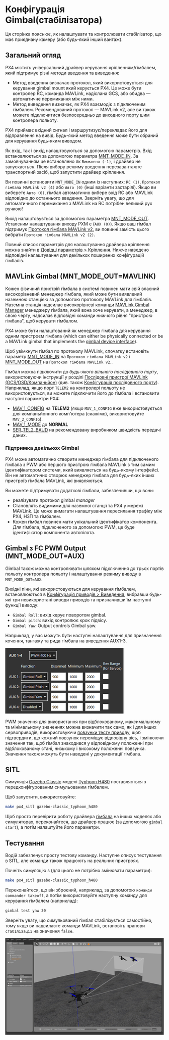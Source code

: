 # Конфігурація Gimbal(стабілізатора)

Ця сторінка пояснює, як налаштувати та контролювати стабілізатор, що має приєднану камеру (або будь-який інший вантаж).

## Загальний огляд

PX4 містить універсальний драйвер керування кріпленням/гімбалем, який підтримує різні методи введення та виведення:

- Метод введення визначає протокол, який використовується для керування gimbal mount який керується PX4.
  Це може бути контролер RC, команда MAVLink, надіслана GCS, або обидва — автоматичне перемикання між ними.
- Метод виведення визначає, як PX4 взаємодіє з підключеним гімбалем.
  Рекомендований протокол — MAVLink v2, але ви також можете підключитися безпосередньо до виходного порту шим контролера польоту.

PX4 приймає вхідний сигнал і маршрутизує/перекладає його для відправлення на вивід.
Будь-який метод введення може бути обраний для керування будь-яким виводом.

Як вхід, так і вихід налаштовуються за допомогою параметрів.
Вхід встановлюється за допомогою параметра [MNT_MODE_IN](../advanced_config/parameter_reference.md#MNT_MODE_IN).
За замовчуванням це встановлено як `Вимкнено (-1)`, і драйвер не запускається.
Після вибору режиму введення перезавантажте транспортний засіб, щоб запустити драйвер кріплення.

Ви повинні встановити `MNT_MODE_IN` одним із наступних: `RC (1)`, `Протокол гімбала MAVLink v2 (4)` або `Авто (0)` (інші варіанти застарілі).
Якщо ви виберете `Авто (0)`, гімбал автоматично вибере вхід RC або MAVLink відповідно до останнього введення.
Зверніть увагу, що для автоматичного перемикання з MAVLink на RC потрібен великий рух ручкою!

Вихід налаштовується за допомогою параметра [MNT_MODE_OUT](../advanced_config/parameter_reference.md#MNT_MODE_OUT).
Усталеним налаштування виходу PXM є (`AUX (0)`).
Якщо ваш гімбал підтримує [Протокол гімбала MAVLink v2](https://mavlink.io/en/services/gimbal_v2.html), ви повинні замість цього вибрати `Протокол гімбала MAVLink v2 (2)`.

Повний список параметрів для налаштування драйвера кріплення можна знайти в [Довідці параметрів > Кріплення](../advanced_config/parameter_reference.md#mount).
Нижче наведено відповідні налаштування для декількох поширених конфігурацій гімбалів.

## MAVLink Gimbal (MNT_MODE_OUT=MAVLINK)

Кожен фізичний пристрій гімбала в системі повинен мати свій власний високорівневий менеджер гімбала, який може бути виявлений наземною станцією за допомогою протоколу MAVLink для гімбалів.
Наземна станція надсилає високорівневі команди [MAVLink Gimbal Manager](https://mavlink.io/en/services/gimbal_v2.html#gimbal-manager-messages) менеджеру гімбала, який вона хоче керувати, а менеджер, в свою чергу, надсилає відповідні команди нижчого рівня "пристрою гімбала", щоб керувати гімбалом.

PX4 може бути налаштований як менеджер гімбала для керування одним пристроєм гімбала (which can either be physically connected or be a MAVLink gimbal that implements the [gimbal device interface](https://mavlink.io/en/services/gimbal_v2.html#gimbal-device-messages)).

Щоб увімкнути гімбал по протоколу MAVLink, спочатку встановіть параметр [MNT_MODE_IN](../advanced_config/parameter_reference.md#MNT_MODE_IN) на `Протокол гімбала MAVLink v2` і [MNT_MODE_OUT](../advanced_config/parameter_reference.md#MNT_MODE_OUT) на `Протокол гімбала MAVLink v2`..

Гімбал можна підключити до _будь-якого вільного послідовного порту_, використовуючи інструкції у розділі [Послідовні пристрої MAVLink (GCS/OSD/Компаньйон)](../peripherals/mavlink_peripherals.md) (див. також [Конфігурація послідовного порту](../peripherals/serial_configuration.md#serial-port-configuration)).
Наприклад, якщо порт `TELEM2` на контролері польоту не використовується, ви можете підключити його до гімбала і встановити наступні параметри PX4:

- [MAV_1_CONFIG](../advanced_config/parameter_reference.md#MAV_1_CONFIG) на **TELEM2** (якщо `MAV_1_CONFIG` вже використовується для компаньйонного комп'ютера (скажімо), використовуйте `MAV_2_CONFIG`).
- [MAV_1_MODE](../advanced_config/parameter_reference.md#MAV_1_MODE) до **NORMAL**
- [SER_TEL2_BAUD](../advanced_config/parameter_reference.md#SER_TEL2_BAUD) на рекомендовану виробником швидкість передачі даних.

### Підтримка декількох Gimbal

PX4 може автоматично створити менеджер гімбала для підключеного гімбала з PWM або першого пристрою гімбала MAVLink з тим самим ідентифікатором системи, який виявляється на будь-якому інтерфейсі.
Він не автоматично створює менеджер гімбала для будь-яких інших пристроїв гімбала MAVLink, які виявляються.

Ви можете підтримувати додаткові гімбали, забезпечивши, що вони:

- реалізувати протокол gimbal _manager_
- Становлять видимими для наземної станції та PX4 у мережі MAVLink.
  Це може вимагати налаштування пересилання трафіку між PX4, НЗП та гімбалем.
- Кожен гімбал повинен мати унікальний ідентифікатор компонента.
  Для гімбала, підключеного за допомогою PWM, це буде ідентифікатор компонента автопілота.

## Gimbal з FC PWM Output (MNT_MODE_OUT=AUX)

Gimbal також можна контролювати шляхом підключення до трьох портів польоту контролера польоту і налаштування режиму виводу в `MNT_MODE_OUT=AUX`.

Вихідні піни, які використовуються для керування гімбалем, встановлюються в [Конфігурація приводів > Виведення](../config/actuators.md#actuator-outputs), вибравши будь-які три невикористані виводи приводів та призначивши їм наступні функції виводу:

- `Gimbal Roll`: вихід керує поворотом gimbal.
- `Gimbal pitch`: вихід контролює крок підвісу.
- `Gimbal Yaw`: Output controls Gimbal yaw.

Наприклад, у вас можуть бути наступні налаштування для призначення кочення, тангажу та рида гімбала на виведення AUX1-3.

![Gimbal Actuator config](../../assets/config/actuators/qgc_actuators_gimbal.png)

PWM значення для використання при відблокованому, максимальному та мінімальному значеннях можна визначити так само, як і для інших сервоприводів, використовуючи [повзунки тесту приводу](../config/actuators.md#actuator-testing), щоб підтвердити, що кожний повзунок переміщує відповідну вісь, і змінюючи значення так, щоб гімбал знаходився у відповідному положенні при відблокованому стані, низькому і високому положенні повзунка.
Значення також можуть бути наведені у документації гімбала.

## SITL

Симуляція [Gazebo Classic](../sim_gazebo_classic/README.md) моделі [Typhoon H480](../sim_gazebo_classic/vehicles.md#typhoon-h480-hexrotor) поставляється з передконфігурованим симульованим гімбалем.

Щоб запустити, використовуйте:

```sh
make px4_sitl gazebo-classic_typhoon_h480
```

Щоб просто перевірити роботу драйвера [гімбала](../modules/modules_driver.md#gimbal) на інших моделях або симуляторах, переконайтеся, що драйвер працює (за допомогою `gimbal start`), а потім налаштуйте його параметри.

## Тестування

Водій забезпечує просту тестову команду.
Наступне описує тестування в SITL, але команди також працюють на реальних пристроях.

Почніть симуляцію з (для цього не потрібно змінювати параметри):

```sh
make px4_sitl gazebo-classic_typhoon_h480
```

Переконайтеся, що він зброєний, наприклад, за допомогою `команди commander takeoff`, а потім використовуйте наступну команду для керування гімбалем (наприклад):

```sh
gimbal test yaw 30
```

Зверніть увагу, що симульований гімбал стабілізується самостійно, тому якщо ви надсилаєте команди MAVLink, встановіть прапори `стабілізації` на значення `false`.

![Gazebo Gimbal Simulation](../../assets/simulation/gazebo_classic/gimbal-simulation.png)
